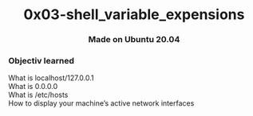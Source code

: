 <h1 align="center">0x03-shell_variable_expensions</h1>

<h3 align="center">Made on Ubuntu 20.04</h3>

<h3>Objectiv learned</h3>

<p>What is localhost/127.0.0.1</br>
What is 0.0.0.0</br>
What is /etc/hosts</br>
How to display your machine’s active network interfaces</p>
